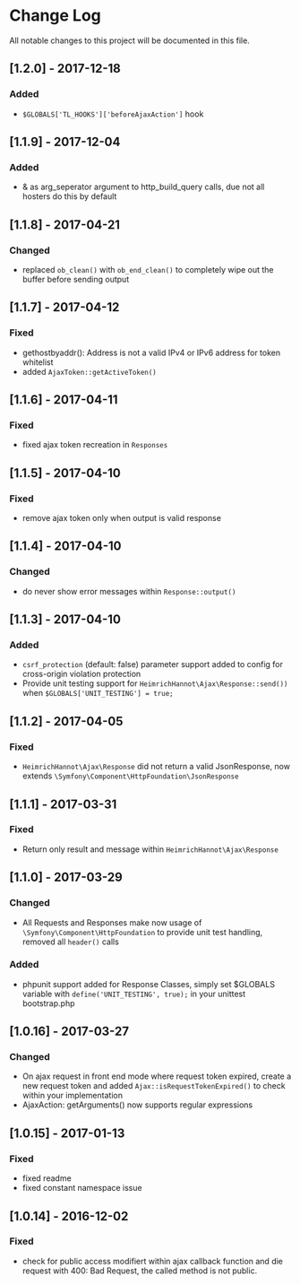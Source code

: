 # Change Log
All notable changes to this project will be documented in this file.

## [1.2.0] - 2017-12-18

### Added
- `$GLOBALS['TL_HOOKS']['beforeAjaxAction']` hook

## [1.1.9] - 2017-12-04

### Added
- & as arg_seperator argument to http_build_query calls, due not all hosters do this by default

## [1.1.8] - 2017-04-21

### Changed
- replaced `ob_clean()` with `ob_end_clean()` to completely wipe out the buffer before sending output

## [1.1.7] - 2017-04-12

### Fixed
- gethostbyaddr(): Address is not a valid IPv4 or IPv6 address for token whitelist
- added `AjaxToken::getActiveToken()`

## [1.1.6] - 2017-04-11

### Fixed
- fixed ajax token recreation in `Responses`

## [1.1.5] - 2017-04-10

### Fixed
- remove ajax token only when output is valid response

## [1.1.4] - 2017-04-10

### Changed
- do never show error messages within `Response::output()`

## [1.1.3] - 2017-04-10

### Added
- `csrf_protection` (default: false) parameter support added to config for cross-origin violation protection 
- Provide unit testing support for `HeimrichHannot\Ajax\Response::send())` when `$GLOBALS['UNIT_TESTING'] = true;`

## [1.1.2] - 2017-04-05

### Fixed
- `HeimrichHannot\Ajax\Response` did not return a valid JsonResponse, now extends `\Symfony\Component\HttpFoundation\JsonResponse`

## [1.1.1] - 2017-03-31

### Fixed
- Return only result and message within `HeimrichHannot\Ajax\Response`

## [1.1.0] - 2017-03-29

### Changed
- All Requests and Responses make now usage of `\Symfony\Component\HttpFoundation` to provide unit test handling, removed all `header()` calls

### Added 
- phpunit support added for Response Classes, simply set $GLOBALS variable with `define('UNIT_TESTING', true);` in your unittest bootstrap.php 

## [1.0.16] - 2017-03-27

### Changed
- On ajax request in front end mode where request token expired, create a new request token and added `Ajax::isRequestTokenExpired()` to check within your implementation
- AjaxAction: getArguments() now supports regular expressions

## [1.0.15] - 2017-01-13

### Fixed
- fixed readme
- fixed constant namespace issue

## [1.0.14] - 2016-12-02

### Fixed
- check for public access modifiert within ajax callback function and die request with 400: Bad Request, the called method is not public.
